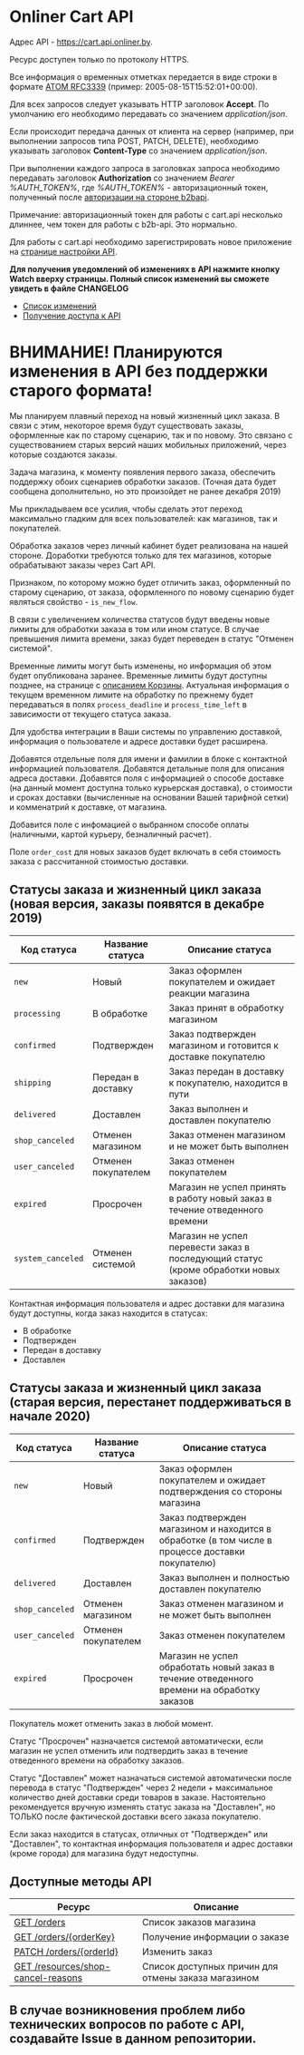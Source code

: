 # Onliner Cart API

Адрес API - https://cart.api.onliner.by.

Ресурс доступен только по протоколу HTTPS.

Все информация о временных отметках передается в виде строки в формате [ATOM RFC3339](https://tools.ietf.org/html/rfc3339) (пример: 2005-08-15T15:52:01+00:00).

Для всех запросов следует указывать HTTP заголовок **Accept**. По умолчанию его необходимо передавать со значением *application/json*.

Если происходит передача данных от клиента на сервер (например, при выполнении запросов типа POST, PATCH, DELETE), необходимо указывать заголовок **Content-Type** со значением *application/json*.

При выполнении каждого запроса в заголовках запроса необходимо передавать заголовок **Authorization** cо значением *Bearer %AUTH_TOKEN%*,
где *%AUTH_TOKEN%* - авторизационный токен, полученный после [авторизации на стороне b2bapi](https://github.com/onlinerby/onliner-b2b-api/blob/master/docs/oauth20.md).

Примечание: авторизационный токен для работы с cart.api несколько длиннее, чем токен для работы с b2b-api. Это нормально.
 
Для работы с cart.api необходимо зарегистрировать новое приложение на [странице настройки API](https://b2b.onliner.by/pricelists).

**Для получения уведомлений об изменениях в API нажмите кнопку Watch вверху страницы. Полный список изменений вы сможете увидеть в файле CHANGELOG**

- [Список изменений](CHANGELOG.md)
- [Получение доступа к API](https://github.com/onlinerby/onliner-b2b-api/blob/master/docs/oauth20.md)

# ВНИМАНИЕ! Планируются изменения в API без поддержки старого формата! 

Мы планируем плавный переход на новый жизненный цикл заказа.
В связи с этим, некоторое время будут существовать заказы, оформленные как по старому сценарию, так и по новому. 
Это связано с существованием старых версий наших мобильных приложений, через которые создаются заказы.

Задача магазина, к моменту появления первого заказа, обеспечить поддержку обоих сценариев обработки заказов. (Точная дата будет сообщена дополнительно, но это произойдет не ранее декабря 2019)

Мы прикладываем все усилия, чтобы сделать этот переход максимально гладким для всех пользователей: как магазинов, так и покупателей.

Обработка заказов через личный кабинет будет реализована на нашей стороне. Доработки требуются только для тех магазинов, которые обрабатывают заказы через Cart API.

Признаком, по которому можно будет отличить заказ, оформленный по старому сценарию, от заказа, оформленного по новому сценарию будет являться свойство - `is_new_flow`.

В связи с увеличением количества статусов будут введены новые лимиты для обработки заказа в том или ином статусе.
В случае превышения лимита времени, заказ будет переведен в статус "Отменен системой".

Временные лимиты могут быть изменены, но информация об этом будет опубликована заранее.
Временные лимиты будут доступны позднее, на странице с [описанием Корзины](https://b2bblog.onliner.by/cart).
Актуальная информация о текущем временном лимите на обработку по прежнему будет передаваться в полях `process_deadline` и `process_time_left` в зависимости от текущего статуса заказа.

Для удобства интеграции в Ваши системы по управлению доставкой, информация о пользователе и адресе доставки будет расширена.

Добавятся отдельные поля для имени и фамилии в блоке с контактной информацией пользователя.
Добавятся детальные поля для описания адреса доставки.
Добавятся поля с информацией о способе доставке (на данный момент доступна только курьерская доставка), о стоимости и сроках доставки (вычисленные на основании Вашей тарифной сетки) и комменатрий к доставке, от магазина.

Добавится поле с инфомацией о выбранном способе оплаты (наличными, картой курьеру, безналичный расчет).

Поле `order_cost` для новых заказов будет включать в себя стоимость заказа с рассчитанной стоимостью доставки.

## Статусы заказа и жизненный цикл заказа (новая версия, заказы появятся в декабре 2019)

| Код статуса | Название статуса | Описание статуса |
|---|---|---|
| `new` | Новый | Заказ оформлен покупателем и ожидает реакции магазина |
| `processing` | В обработке | Заказ принят в обработку магазином |
| `confirmed` | Подтвержден | Заказ подтвержден магазином и готовится к доставке покупателю |
| `shipping` | Передан в доставку | Заказ передан в доставку к покупателю, находится в пути |
| `delivered` | Доставлен | Заказ выполнен и доставлен покупателю |
| `shop_canceled` | Отменен магазином | Заказ отменен магазином и не может быть выполнен |
| `user_canceled` | Отменен покупателем | Заказ отменен покупателем |
| `expired` | Просрочен | Магазин не успел принять в работу новый заказ в течение отведенного времени |
| `system_canceled` | Отменен системой | Магазин не успел перевести заказ в последующий статус (кроме обработки новых заказов) |

Контактная информация пользователя и адрес доставки для магазина будут доступны, когда заказ находится в статусах:
- В обработке
- Подтвержден
- Передан в доставку
- Доставлен

## Статусы заказа и жизненный цикл заказа (старая версия, перестанет поддерживаться в начале 2020)

| Код статуса | Название статуса | Описание статуса |
|---|---|---|
| `new` | Новый | Заказ оформлен покупателем и ожидает подтверждения со стороны магазина |
| `confirmed` | Подтвержден | Заказ подтвержден магазином и находится в обработке (в том числе в процессе доставки покупателю) |
| `delivered` | Доставлен | Заказ выполнен и полностью доставлен покупателю |
| `shop_canceled` | Отменен магазином | Заказ отменен магазином и не может быть выполнен |
| `user_canceled` | Отменен покупателем | Заказ отменен покупателем |
| `expired` | Просрочен | Магазин не успел обработать новый заказ в течение отведенного времени на обработку заказов |

Покупатель может отменить заказ в любой момент.

Статус "Просрочен" назначается системой автоматически, если магазин не успел отменить или подтвердить заказ в течение отведенного времени на обработку заказов.

Статус "Доставлен" может назначаться системой автоматически после перевода в статус "Подтвержден" через 2 недели + максимальное количество дней доставки среди товаров в заказе. Настоятельно рекомендуется вручную изменять статус заказа на "Доставлен", но ТОЛЬКО после фактической доставки всего заказа покупателю.

Если заказ находится в статусах, отличных от "Подтвержден" или "Доставлен", то контактная информация пользователя и адрес доставки (кроме города) для магазина будут недоступны.

## Доступные методы API

|Ресурс|Описание|
|---|---|
| [GET /orders](docs/order/index.md) | Список заказов магазина |
| [GET /orders/{orderKey}](docs/order/show.md) | Получение информации о заказе |
| [PATCH /orders/{orderId}](docs/order/update.md) | Изменить заказ |
| [GET /resources/shop-cancel-reasons](docs/resources/shop_cancel_reasons.md) | Cписок доступных причин для отмены заказа магазином |

## В случае возникновения проблем либо технических вопросов по работе с API, создавайте Issue в данном репозитории.
